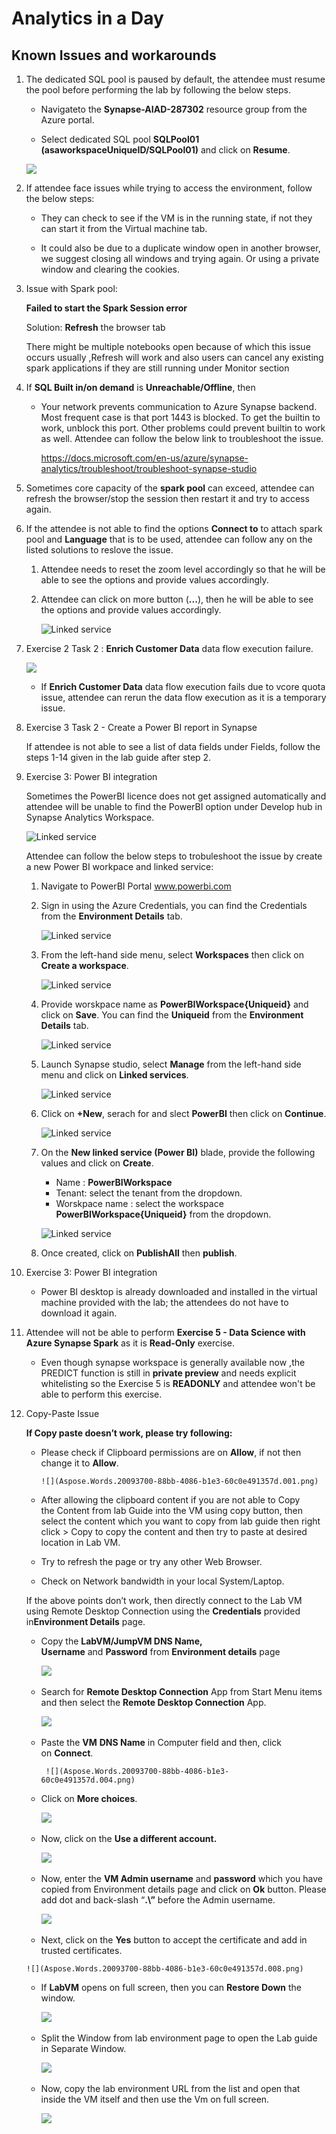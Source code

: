 # Analytics in a Day

## Known Issues and workarounds 

1. The dedicated SQL pool is paused by default, the attendee must resume the pool before performing the lab by following the below steps.

    - Navigateto the **Synapse-AIAD-287302** resource group from the Azure portal.
    
    - Select dedicated SQL pool **SQLPool01 (asaworkspaceUniqueID/SQLPool01)** and click on **Resume**. 
    
    ![](https://github.com/CloudLabsAI-Azure/Know-Before-You-Go/blob/main/Labs/images/sparkpool.png?raw=true)

1. If attendee face issues while trying to access the environment, follow the below steps:

    - They can check to see if the VM is in the running state, if not they can start it from the Virtual machine tab. 
  
    - It could also be due to a duplicate window open in another browser, we suggest closing all windows and trying again. Or using a private window and clearing the cookies.  

1. Issue with Spark pool:

	**Failed to start the Spark Session error**
	
	Solution: **Refresh** the browser tab
	
      There might be multiple notebooks open because of which this issue occurs usually ,Refresh will work and also users can cancel any existing spark applications if they are still running under Monitor section
      
1. If **SQL Built in/on demand** is **Unreachable/Offline**, then

     - Your network prevents communication to Azure Synapse backend. Most frequent case is that port 1443 is blocked. To get the builtin to work, unblock this port. Other problems could prevent builtin to work as well. Attendee can follow the below link to troubleshoot the issue.
     
        https://docs.microsoft.com/en-us/azure/synapse-analytics/troubleshoot/troubleshoot-synapse-studio

1. Sometimes core capacity of the **spark pool** can exceed, attendee can refresh the browser/stop the session then restart it and try to access again. 

1. If the attendee is not able to find the options **Connect to** to attach spark pool and **Language** that is to be used, attendee can follow any on the listed solutions to reslove the issue.

      1. Attendee needs to reset the zoom level accordingly so that he will be able to see the options and provide values accordingly.
      1. Attendee can click on more button (**...**), then he will be able to see the options and provide values accordingly.
      
           ![Linked service](https://github.com/CloudLabsAI-Azure/Know-Before-You-Go/blob/main/Labs/images/AIAD-integratedenv.png?raw=true "Linked service")

      
1. Exercise 2 Task 2 : **Enrich Customer Data** data flow execution failure.

    ![](https://github.com/CloudLabsAI-Azure/Know-Before-You-Go/blob/main/Labs/images/AIAD-coreissue.png?raw=true)

    - If **Enrich Customer Data** data flow execution fails due to vcore quota issue, attendee can rerun the data flow execution as it is a temporary issue.
    
1. Exercise 3 Task 2 - Create a Power BI report in Synapse  

   If attendee is not able to see a list of data fields under Fields, follow the steps 1-14 given in the lab guide after step 2.

1. Exercise 3: Power BI integration 

     Sometimes the PowerBI licence does not get assigned automatically and attendee will be unable to find the PowerBI option under Develop hub in Synapse Analytics Workspace.
     
      ![Linked service](https://github.com/CloudLabsAI-Azure/Know-Before-You-Go/blob/main/Labs/images/AIAD-powerbi-7.png?raw=true "Linked service")
     
     Attendee can follow the below steps to trobuleshoot the issue by create a new Power BI workpace and linked service:
     
     1. Navigate to PowerBI Portal  www.powerbi.com 
     
     2. Sign in using the Azure Credentials, you can find the Credentials from the **Environment Details** tab.
     
          ![Linked service](https://github.com/CloudLabsAI-Azure/Know-Before-You-Go/blob/main/Labs/images/AIAD-powerbi-1.png?raw=true "Linked service")
              
     3. From the left-hand side menu, select **Workspaces** then click on **Create a workspace**.
     
         ![Linked service](https://github.com/CloudLabsAI-Azure/Know-Before-You-Go/blob/main/Labs/images/AIAD-powerbi-2.png?raw=true "Linked service")
     
     4. Provide worskpace name as **PowerBIWorkspace{Uniqueid}** and click on **Save**. You can find the **Uniqueid** from the **Environment Details** tab.
     
         ![Linked service](https://github.com/CloudLabsAI-Azure/Know-Before-You-Go/blob/main/Labs/images/AIAD-powerbi-3.png?raw=true "Linked service")
         
     5. Launch Synapse studio, select **Manage** from the left-hand side menu and click on **Linked services**.
     
         ![Linked service](https://github.com/CloudLabsAI-Azure/Know-Before-You-Go/blob/main/Labs/images/AIAD-powerbi-4.png?raw=true "Linked service")
              
     6. Click on **+New**, serach for and slect **PowerBI** then click on **Continue**.
     
         ![Linked service](https://github.com/CloudLabsAI-Azure/Know-Before-You-Go/blob/main/Labs/images/AIAD-powerbi-5.png?raw=true "Linked service")
              
     7. On the **New linked service (Power BI)** blade, provide the following values and click on **Create**.
     
           - Name : **PowerBIWorkspace**
           - Tenant: select the tenant from the dropdown.
           - Worskpace name : select the workspace **PowerBIWorkspace{Uniqueid}** from the dropdown.

         ![Linked service](https://github.com/CloudLabsAI-Azure/Know-Before-You-Go/blob/main/Labs/images/AIAD-powerbi-6.png?raw=true "Linked service")
	 
     8. Once created, click on **PublishAll** then **publish**.
         
1. Exercise 3: Power BI integration 

    - Power BI desktop is already downloaded and installed in the virtual machine provided with the lab; the attendees do not have to download it again.

1. Attendee will not be able to perform **Exercise 5 - Data Science with Azure Synapse Spark** as it is **Read-Only** exercise.

      - Even though synapse workspace is generally available now ,the PREDICT function is still in **private preview** and needs explicit whitelisting so the Exercise 5 is **READONLY** and attendee won't be able to  perform this exercise.

1. Copy-Paste Issue

    **If Copy paste doesn’t work, please try following:** 

      - Please check if Clipboard permissions are on **Allow**, if not then change it to **Allow**. 

            ![](Aspose.Words.20093700-88bb-4086-b1e3-60c0e491357d.001.png) 

      - After allowing the clipboard content if you are not able to Copy the Content from lab Guide into the VM using copy button, then select the content which you want to copy from lab guide then right click > Copy to copy the content and then try to paste at desired location in Lab VM. 
      
      - Try to refresh the page or try any other Web Browser. 
      
      - Check on Network bandwidth in your local System/Laptop. 

    If the above points don’t work, then directly connect to the Lab VM using Remote Desktop Connection using the **Credentials** provided in**Environment Details** page.  

      - Copy the **LabVM/JumpVM DNS Name, Username** and **Password** from **Environment details** page 

          ![](Aspose.Words.20093700-88bb-4086-b1e3-60c0e491357d.002.png) 

      - Search for **Remote Desktop Connection** App from Start Menu items and then select the **Remote Desktop Connection** App. 

           ![](Aspose.Words.20093700-88bb-4086-b1e3-60c0e491357d.003.png) 

      - Paste the **VM** **DNS Name** in Computer field and then, click on **Connect**. 

             ![](Aspose.Words.20093700-88bb-4086-b1e3-60c0e491357d.004.png) 

      - Click on **More choices**. 

          ![](Aspose.Words.20093700-88bb-4086-b1e3-60c0e491357d.005.png) 

      - Now, click on the **Use a different account.** 

        ![](Aspose.Words.20093700-88bb-4086-b1e3-60c0e491357d.006.png) 

      - Now, enter the **VM Admin username** and **password** which you have copied from Environment details page and click on **Ok** button. Please add dot and back-slash “**.\”** before the Admin username. 

         ![](Aspose.Words.20093700-88bb-4086-b1e3-60c0e491357d.007.png) 

      - Next, click on the **Yes** button to accept the certificate and add in trusted certificates. 

       ![](Aspose.Words.20093700-88bb-4086-b1e3-60c0e491357d.008.png) 

      - If **LabVM** opens on full screen, then you can **Restore Down** the window. 

        ![](Aspose.Words.20093700-88bb-4086-b1e3-60c0e491357d.009.png) 

      - Split the Window from lab environment page to open the Lab guide in Separate Window. 

          ![](Aspose.Words.20093700-88bb-4086-b1e3-60c0e491357d.002.png) 

      - Now, copy the lab environment URL from the list and open that inside the VM itself and then use the Vm on full screen. 

          ![](Aspose.Words.20093700-88bb-4086-b1e3-60c0e491357d.010.png) 
